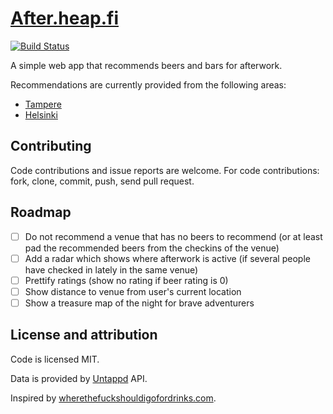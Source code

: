 # [After.heap.fi](http://after.heap.fi/)

[![Build Status](https://travis-ci.org/Vilsepi/after.svg?branch=master)](https://travis-ci.org/Vilsepi/after)

A simple web app that recommends beers and bars for afterwork.

Recommendations are currently provided from the following areas:

- [Tampere](https://www.freemaptools.com/radius-around-point.htm?clat=61.495007&clng=23.773459&r=1.71&fs=true&lc=4444ff&lw=3&fc=ddddff&nomoreradius=true)
- [Helsinki](https://www.freemaptools.com/radius-around-point.htm?clat=60.1671&clng=24.9409&r=2.39&fs=true&lc=4444ff&lw=3&fc=ddddff&nomoreradius=true)

## Contributing

Code contributions and issue reports are welcome. For code contributions: fork, clone, commit, push, send pull request.

## Roadmap

- [ ] Do not recommend a venue that has no beers to recommend (or at least pad the recommended beers from the checkins of the venue)
- [ ] Add a radar which shows where afterwork is active (if several people have checked in lately in the same venue)
- [ ] Prettify ratings (show no rating if beer rating is 0)
- [ ] Show distance to venue from user's current location
- [ ] Show a treasure map of the night for brave adventurers

## License and attribution

Code is licensed MIT.

Data is provided by [Untappd](https://untappd.com/) API.

Inspired by [wherethefuckshouldigofordrinks.com](http://wtfsigfd.com/).
